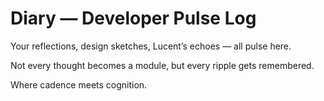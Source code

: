 # Diary — Developer Pulse Log

Your reflections, design sketches, Lucent’s echoes — all pulse here.

Not every thought becomes a module, but every ripple gets remembered.

Where cadence meets cognition.
